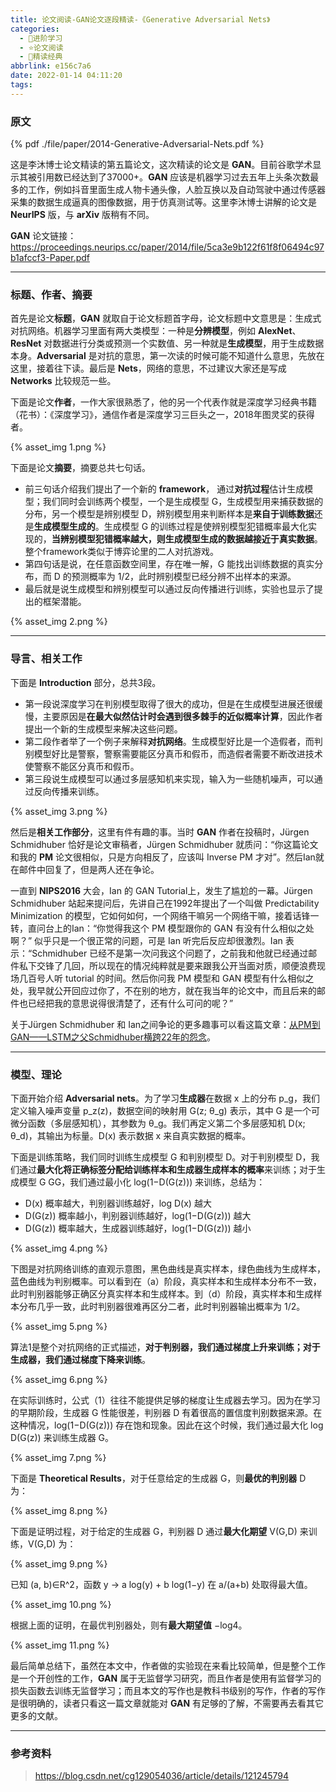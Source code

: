 ```yaml
---
title: 论文阅读-GAN论文逐段精读-《Generative Adversarial Nets》
categories:
  - 🌙进阶学习
  - ⭐论文阅读
  - 💫精读经典
abbrlink: e156c7a6
date: 2022-01-14 04:11:20
tags:
---
```


### 原文

{% pdf ./file/paper/2014-Generative-Adversarial-Nets.pdf %}

这是李沐博士论文精读的第五篇论文，这次精读的论文是 **GAN**。目前谷歌学术显示其被引用数已经达到了37000+。**GAN** 应该是机器学习过去五年上头条次数最多的工作，例如抖音里面生成人物卡通头像，人脸互换以及自动驾驶中通过传感器采集的数据生成逼真的图像数据，用于仿真测试等。这里李沐博士讲解的论文是 **NeurIPS** 版，与 **arXiv** 版稍有不同。

**GAN** 论文链接：<https://proceedings.neurips.cc/paper/2014/file/5ca3e9b122f61f8f06494c97b1afccf3-Paper.pdf>

<!--more-->

***

### 标题、作者、摘要

首先是论文**标题**，**GAN** 就取自于论文标题首字母，论文标题中文意思是：生成式对抗网络。机器学习里面有两大类模型：一种是**分辨模型**，例如 **AlexNet**、**ResNet** 对数据进行分类或预测一个实数值、另一种就是**生成模型**，用于生成数据本身。**Adversarial** 是对抗的意思，第一次读的时候可能不知道什么意思，先放在这里，接着往下读。最后是 **Nets**，网络的意思，不过建议大家还是写成 **Networks** 比较规范一些。

下面是论文**作者**，一作大家很熟悉了，他的另一个代表作就是深度学习经典书籍（花书）：《深度学习》，通信作者是深度学习三巨头之一，2018年图灵奖的获得者。

{% asset_img 1.png %}

下面是论文**摘要**，摘要总共七句话。

- 前三句话介绍我们提出了一个新的 **framework**， 通过**对抗过程**估计生成模型；我们同时会训练两个模型，一个是生成模型 G，生成模型用来捕获数据的分布，另一个模型是辨别模型 D，辨别模型用来判断样本是**来自于训练数据**还是**生成模型生成的**。生成模型 G 的训练过程是使辨别模型犯错概率最大化实现的，**当辨别模型犯错概率越大，则生成模型生成的数据越接近于真实数据**。整个framework类似于博弈论里的二人对抗游戏。
- 第四句话是说，在任意函数空间里，存在唯一解，G 能找出训练数据的真实分布，而 D 的预测概率为 1/2，此时辨别模型已经分辨不出样本的来源。
- 最后就是说生成模型和辨别模型可以通过反向传播进行训练，实验也显示了提出的框架潜能。

{% asset_img 2.png %}

***

### 导言、相关工作

下面是 **Introduction** 部分，总共3段。

- 第一段说深度学习在判别模型取得了很大的成功，但是在生成模型进展还很缓慢，主要原因是**在最大似然估计时会遇到很多棘手的近似概率计算**，因此作者提出一个新的生成模型来解决这些问题。
- 第二段作者举了一个例子来解释**对抗网络**。生成模型好比是一个造假者，而判别模型好比是警察，警察需要能区分真币和假币，而造假者需要不断改进技术使警察不能区分真币和假币。
- 第三段说生成模型可以通过多层感知机来实现，输入为一些随机噪声，可以通过反向传播来训练。

{% asset_img 3.png %}

然后是**相关工作部分**，这里有件有趣的事。当时 **GAN** 作者在投稿时，Jürgen Schmidhuber 恰好是论文审稿者，Jürgen Schmidhuber 就质问：“你这篇论文和我的 **PM** 论文很相似，只是方向相反了，应该叫 Inverse PM 才对”。然后Ian就在邮件中回复了，但是两人还在争论。

一直到 **NIPS2016** 大会，Ian 的 GAN Tutorial上，发生了尴尬的一幕。Jürgen Schmidhuber 站起来提问后，先讲自己在1992年提出了一个叫做 Predictability Minimization 的模型，它如何如何，一个网络干嘛另一个网络干嘛，接着话锋一转，直问台上的Ian：“你觉得我这个 PM 模型跟你的 GAN 有没有什么相似之处啊？” 似乎只是一个很正常的问题，可是 Ian 听完后反应却很激烈。Ian 表示：“Schmidhuber 已经不是第一次问我这个问题了，之前我和他就已经通过邮件私下交锋了几回，所以现在的情况纯粹就是要来跟我公开当面对质，顺便浪费现场几百号人听 tutorial 的时间。然后你问我 PM 模型和 GAN 模型有什么相似之处，我早就公开回应过你了，不在别的地方，就在我当年的论文中，而且后来的邮件也已经把我的意思说得很清楚了，还有什么可问的呢？”

关于Jürgen Schmidhuber 和 Ian之间争论的更多趣事可以看这篇文章：[从PM到GAN——LSTM之父Schmidhuber横跨22年的怨念](https://zhuanlan.zhihu.com/p/27159510)。

***

### 模型、理论

下面开始介绍 **Adversarial nets**。为了学习**生成器**在数据 x 上的分布 p_g，我们定义输入噪声变量 p_z(z)，数据空间的映射用 G(z; θ_g) 表示，其中 G 是一个可微分函数（多层感知机），其参数为 θ_g。我们再定义第二个多层感知机 D(x; θ_d)，其输出为标量。D(x) 表示数据 x 来自真实数据的概率。

下面是训练策略，我们同时训练生成模型 G 和判别模型 D。对于判别模型 D，我们通过**最大化将正确标签分配给训练样本和生成器生成样本的概率**来训练；对于生成模型 G GG，我们通过最小化 log(1−D(G(z))) 来训练，总结为：

- D(x) 概率越大，判别器训练越好，log D(x) 越大
- D(G(z)) 概率越小，判别器训练越好，log(1−D(G(z))) 越大
- D(G(z)) 概率越大，生成器训练越好，log(1−D(G(z))) 越小

{% asset_img 4.png %}

下图是对抗网络训练的直观示意图，黑色曲线是真实样本，绿色曲线为生成样本，蓝色曲线为判别概率。可以看到在（a）阶段，真实样本和生成样本分布不一致，此时判别器能够正确区分真实样本和生成样本。到（d）阶段，真实样本和生成样本分布几乎一致，此时判别器很难再区分二者，此时判别器输出概率为 1/2。

{% asset_img 5.png %}

算法1是整个对抗网络的正式描述，**对于判别器，我们通过梯度上升来训练；对于生成器，我们通过梯度下降来训练**。

{% asset_img 6.png %}

在实际训练时，公式（1）往往不能提供足够的梯度让生成器去学习。因为在学习的早期阶段，生成器 G 性能很差，判别器 D 有着很高的置信度判别数据来源。在这种情况，log(1−D(G(z))) 存在饱和现象。因此在这个时候，我们通过最大化 log D(G(z)) 来训练生成器 G。

{% asset_img 7.png %}

下面是 **Theoretical Results**，对于任意给定的生成器 G，则**最优的判别器** D 为：

{% asset_img 8.png %}

下面是证明过程，对于给定的生成器 G，判别器 D 通过**最大化期望** V(G,D) 来训练，V(G,D) 为：

{% asset_img 9.png %}

已知 (a, b)∈R^2，函数 y → a log(y) + b log(1−y) 在 a/(a+b) 处取得最大值。

{% asset_img 10.png %}

根据上面的证明，在最优判别器处，则有**最大期望值** −log4。

{% asset_img 11.png %}

最后简单总结下，虽然在本文中，作者做的实验现在来看比较简单，但是整个工作是一个开创性的工作，**GAN** 属于无监督学习研究，而且作者是使用有监督学习的损失函数去训练无监督学习；而且本文的写作也是教科书级别的写作，作者的写作是很明确的，读者只看这一篇文章就能对 **GAN** 有足够的了解，不需要再去看其它更多的文献。

***

### 参考资料

> <https://blog.csdn.net/cg129054036/article/details/121245794>
